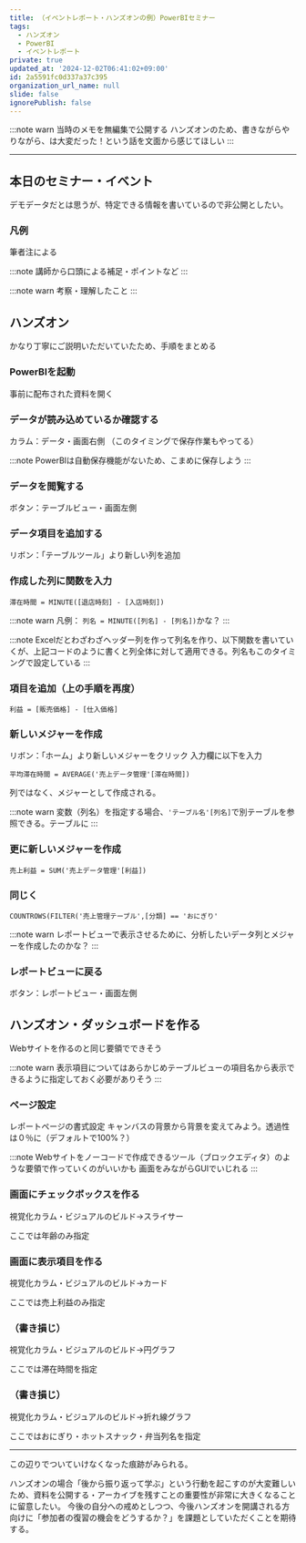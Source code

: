 ```yaml
---
title: （イベントレポート・ハンズオンの例）PowerBIセミナー
tags:
  - ハンズオン
  - PowerBI
  - イベントレポート
private: true
updated_at: '2024-12-02T06:41:02+09:00'
id: 2a5591fc0d337a37c395
organization_url_name: null
slide: false
ignorePublish: false
---
```

:::note warn
当時のメモを無編集で公開する
ハンズオンのため、書きながらやりながら、は大変だった！という話を文面から感じてほしい
:::

---

## 本日のセミナー・イベント
デモデータだとは思うが、特定できる情報を書いているので非公開としたい。

### 凡例
筆者注による

:::note
講師から口頭による補足・ポイントなど
:::

:::note warn
考察・理解したこと
:::

## ハンズオン
かなり丁寧にご説明いただいていたため、手順をまとめる

### PowerBIを起動
事前に配布された資料を開く

### データが読み込めているか確認する
カラム：データ・画面右側
（このタイミングで保存作業もやってる）

:::note
PowerBIは自動保存機能がないため、こまめに保存しよう
:::

### データを閲覧する
ボタン：テーブルビュー・画面左側

### データ項目を追加する
リボン：「テーブルツール」より新しい列を追加

### 作成した列に関数を入力
```
滞在時間 = MINUTE([退店時刻] - [入店時刻])
```

:::note warn
凡例： `列名 = MINUTE([列名] - [列名])`かな？
:::

:::note
Excelだとわざわざヘッダー列を作って列名を作り、以下関数を書いていくが、上記コードのように書くと列全体に対して適用できる。列名もこのタイミングで設定している
:::

### 項目を追加（上の手順を再度）
```
利益 = [販売価格] - [仕入価格]
```

### 新しいメジャーを作成
リボン：「ホーム」より新しいメジャーをクリック
入力欄に以下を入力

```
平均滞在時間 = AVERAGE('売上データ管理'[滞在時間])
```

列ではなく、メジャーとして作成される。

:::note warn
変数（列名）を指定する場合、`'テーブル名'[列名]`で別テーブルを参照できる。テーブルに
:::

### 更に新しいメジャーを作成
```
売上利益 = SUM('売上データ管理'[利益])
```

### 同じく
```
COUNTROWS(FILTER('売上管理テーブル',[分類] == 'おにぎり'
```

:::note warn
レポートビューで表示させるために、分析したいデータ列とメジャーを作成したのかな？
:::

### レポートビューに戻る
ボタン：レポートビュー・画面左側

## ハンズオン・ダッシュボードを作る
Webサイトを作るのと同じ要領でできそう

:::note warn
表示項目についてはあらかじめテーブルビューの項目名から表示できるように指定しておく必要がありそう
:::

### ページ設定
レポートページの書式設定
キャンバスの背景から背景を変えてみよう。透過性は０％に（デフォルトで100%？）

:::note
Webサイトをノーコードで作成できるツール（ブロックエディタ）のような要領で作っていくのがいいかも
画面をみながらGUIでいじれる
:::

### 画面にチェックボックスを作る
視覚化カラム・ビジュアルのビルド→スライサー

ここでは年齢のみ指定

### 画面に表示項目を作る
視覚化カラム・ビジュアルのビルド→カード

ここでは売上利益のみ指定

### （書き損じ）
視覚化カラム・ビジュアルのビルド→円グラフ

ここでは滞在時間を指定

### （書き損じ）
視覚化カラム・ビジュアルのビルド→折れ線グラフ

ここではおにぎり・ホットスナック・弁当列名を指定

---

この辺りでついていけなくなった痕跡がみられる。

ハンズオンの場合「後から振り返って学ぶ」という行動を起こすのが大変難しいため、資料を公開する・アーカイブを残すことの重要性が非常に大きくなることに留意したい。
今後の自分への戒めとしつつ、今後ハンズオンを開講される方向けに「参加者の復習の機会をどうするか？」を課題としていただくことを期待する。
